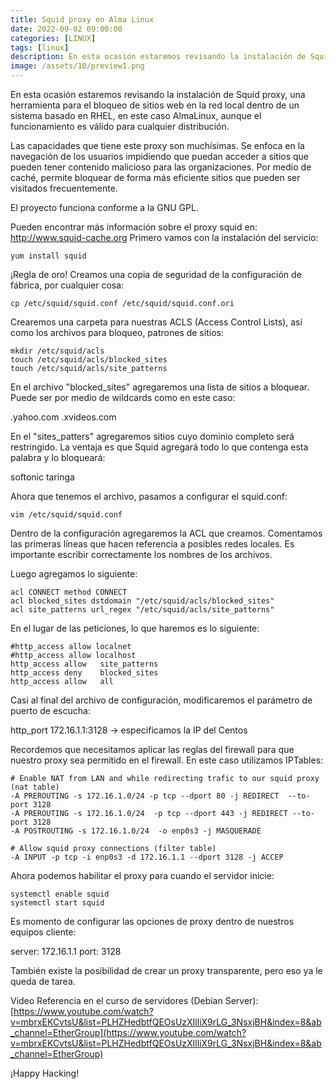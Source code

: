 ```yaml
---
title: Squid proxy en Alma Linux 
date: 2022-09-02 09:00:00 
categories: [LINUX]
tags: [linux]
description: En esta ocasión estaremos revisando la instalación de Squid proxy, una herramienta para el bloqueo de sitios web en la red local dentro de un sistema basado en RHEL.
image: /assets/10/preview1.png
---
```



En esta ocasión estaremos revisando la instalación de Squid proxy, una herramienta para el bloqueo de sitios web en la red local dentro de un sistema basado en RHEL, en este caso AlmaLinux, aunque el funcionamiento es válido para cualquier distribución.

Las capacidades que tiene este proxy son muchísimas. Se enfoca en la navegación de los usuarios impidiendo que puedan acceder a sitios que pueden tener contenido malicioso para las organizaciones. Por medio de caché, permite bloquear de forma más eficiente sitios que pueden ser visitados frecuentemente.

El proyecto funciona conforme a la GNU GPL.

Pueden encontrar más información sobre el proxy squid en: http://www.squid-cache.org
Primero vamos con la instalación del servicio:

    yum install squid

¡Regla de oro! Creamos una copia de seguridad de la configuración de fábrica, por cualquier cosa:

    cp /etc/squid/squid.conf /etc/squid/squid.conf.ori

Crearemos una carpeta para nuestras ACLS (Access Control Lists), así como los archivos para bloqueo, patrones de sitios:

    mkdir /etc/squid/acls
    touch /etc/squid/acls/blocked_sites
    touch /etc/squid/acls/site_patterns

En el archivo "blocked_sites" agregaremos una lista de sitios a bloquear. Puede ser por medio de wildcards como en este caso:

.yahoo.com
.xvideos.com

En el "sites_patters" agregaremos sitios cuyo dominio completo será restringido. La ventaja es que Squid agregará todo lo que contenga esta palabra y lo bloqueará:

softonic
taringa

Ahora que tenemos el archivo, pasamos a configurar el squid.conf:

    vim /etc/squid/squid.conf

Dentro de la configuración agregaremos la ACL que creamos. Comentamos las primeras líneas que hacen referencia a posibles redes locales. Es importante escribir correctamente los nombres de los archivos. 

Luego agregamos lo siguiente:

    acl CONNECT method CONNECT
    acl blocked_sites dstdomain "/etc/squid/acls/blocked_sites"
    acl site_patterns url_regex "/etc/squid/acls/site_patterns"

En el lugar de las peticiones, lo que haremos es lo siguiente:

    #http_access allow localnet
    #http_access allow localhost
    http_access allow   site_patterns
    http_access deny    blocked_sites
    http_access allow   all

Casi al final del archivo de configuración, modificaremos el parámetro de puerto de escucha:

http_port 172.16.1.1:3128   -> especificamos la IP del Centos

Recordemos que necesitamos aplicar las reglas del firewall para que nuestro proxy sea permitido en el firewall. En este caso utilizamos IPTables:

    # Enable NAT from LAN and while redirecting trafic to our squid proxy (nat table)
    -A PREROUTING -s 172.16.1.0/24 -p tcp --dport 80 -j REDIRECT  --to-port 3128
    -A PREROUTING -s 172.16.1.0/24  -p tcp --dport 443 -j REDIRECT --to-port 3128
    -A POSTROUTING -s 172.16.1.0/24  -o enp0s3 -j MASQUERADE

    # Allow squid proxy connections (filter table)
    -A INPUT -p tcp -i enp0s3 -d 172.16.1.1 --dport 3128 -j ACCEP

Ahora podemos habilitar el proxy para cuando el servidor inicie:

    systemctl enable squid
    systemctl start squid

Es momento de configurar las opciones de proxy dentro de nuestros equipos cliente:

server: 172.16.1.1
port:   3128

También existe la posibilidad de crear un proxy transparente, pero eso ya le queda de tarea.


Video Referencia en el curso de servidores (Debian Server): [https://www.youtube.com/watch?v=mbrxEKCvtsU&list=PLHZHedbtfQEOsUzXIlliX9rLG_3NsxjBH&index=8&ab_channel=EtherGroup](https://www.youtube.com/watch?v=mbrxEKCvtsU&list=PLHZHedbtfQEOsUzXIlliX9rLG_3NsxjBH&index=8&ab_channel=EtherGroup)

¡Happy Hacking!
